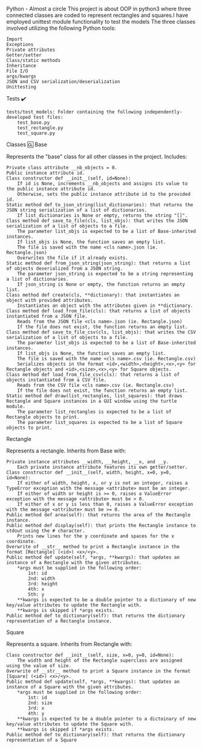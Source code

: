 Python - Almost a circle
This project is about OOP in python3 where three connected classes are coded to represent rectangles and squares.I have employed unittest module functionality to test the models
The three classes involved utilizing the following Python tools:

    Import
    Exceptions
    Private attributes
    Getter/setter
    Class/static methods
    Inheritance
    File I/O
    args/kwargs
    JSON and CSV serialization/deserialization
    Unittesting

Tests ✔️

    tests/test_models: Folder containing the following independently-developed test files:
        test_base.py
        test_rectangle.py
        test_square.py

Classes 🆑
Base

Represents the "base" class for all other classes in the project. Includes:

    Private class attribute __nb_objects = 0.
    Public instance attribute id.
    Class constructor def __init__(self, id=None):
        If id is None, increments __nb_objects and assigns its value to the public instance attribute id.
        Otherwise, sets the public instance attribute id to the provided id.
    Static method def to_json_string(list_dictionaries): that returns the JSON string serialization of a list of dictionaries.
        If list_dictionaries is None or empty, returns the string "[]".
    Class method def save_to_file(cls, list_objs): that writes the JSON serialization of a list of objects to a file.
        The parameter list_objs is expected to be a list of Base-inherited instances.
        If list_objs is None, the function saves an empty list.
        The file is saved with the name <cls name>.json (ie. Rectangle.json)
        Overwrites the file if it already exists.
    Static method def from_json_string(json_string): that returns a list of objects deserialized from a JSON string.
        The parameter json_string is expected to be a string representing a list of dictionaries.
        If json_string is None or empty, the function returns an empty list.
    Class method def create(cls, **dictionary): that instantiates an object with provided attributes.
        Instantiates an object with the attributes given in **dictionary.
    Class method def load_from_file(cls): that returns a list of objects instantiated from a JSON file.
        Reads from the JSON file <cls name>.json (ie. Rectangle.json)
        If the file does not exist, the function returns an empty list.
    Class method def save_to_file_csv(cls, list_objs): that writes the CSV serialization of a list of objects to a file.
        The parameter list_objs is expected to be a list of Base-inherited instances.
        If list_objs is None, the function saves an empty list.
        The file is saved with the name <cls name>.csv (ie. Rectangle.csv)
        Serializes objects in the format <id>,<width>,<height>,<x>,<y> for Rectangle objects and <id>,<size>,<x>,<y> for Square objects.
    Class method def load_from_file_csv(cls): that returns a list of objects instantiated from a CSV file.
        Reads from the CSV file <cls name>.csv (ie. Rectangle.csv)
        If the file does not exist, the function returns an empty list.
    Static method def draw(list_rectangles, list_squares): that draws Rectangle and Square instances in a GUI window using the turtle module.
        The parameter list_rectangles is expected to be a list of Rectangle objects to print.
        The parameter list_squares is expected to be a list of Square objects to print.

Rectangle

Represents a rectangle. Inherits from Base with:

    Private instance attributes __width, __height, __x, and __y.
        Each private instance attribute features its own getter/setter.
    Class constructor def __init__(self, width, height, x=0, y=0, id=None):
        If either of width, height, x, or y is not an integer, raises a TypeError exception with the message <attribute> must be an integer.
        If either of width or height is >= 0, raises a ValueError exception with the message <attribute> must be > 0.
        If either of x or y is less than 0, raises a ValueError exception with the message <attribute> must be >= 0.
    Public method def area(self): that returns the area of the Rectangle instance.
    Public method def display(self): that prints the Rectangle instance to stdout using the # character.
        Prints new lines for the y coordinate and spaces for the x coordinate.
    Overwrite of __str__ method to print a Rectangle instance in the format [Rectangle] (<id>) <x>/<y>.
    Public method def update(self, *args, **kwargs): that updates an instance of a Rectangle with the given attributes.
        *args must be supplied in the following order:
            1st: id
            2nd: width
            3rd: height
            4th: x
            5th: y
        **kwargs is expected to be a double pointer to a dictionary of new key/value attributes to update the Rectangle with.
        **kwargs is skipped if *args exists.
    Public method def to_dictionary(self): that returns the dictionary representation of a Rectangle instance.

Square

Represents a square. Inherits from Rectangle with:

    Class constructor def __init__(self, size, x=0, y=0, id=None):
        The width and height of the Rectangle superclass are assigned using the value of size.
    Overwrite of __str__ method to print a Square instance in the format [Square] (<id>) <x>/<y>.
    Public method def update(self, *args, **kwargs): that updates an instance of a Square with the given attributes.
        *args must be supplied in the following order:
            1st: id
            2nd: size
            3rd: x
            4th: y
        **kwargs is expected to be a double pointer to a dictoinary of new key/value attributes to update the Square with.
        **kwargs is skipped if *args exists.
    Public method def to_dictionary(self): that returns the dictionary representation of a Square
